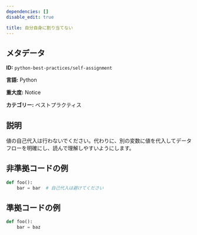 ```yaml
---
dependencies: []
disable_edit: true

title: 自分自身に割り当てない
---
```

## メタデータ
**ID:** `python-best-practices/self-assignment`

**言語:** Python

**重大度:** Notice

**カテゴリー:** ベストプラクティス

## 説明
値の自己代入は行わないでください。代わりに、別の変数に値を代入してデータフローを明確にし、読んで理解しやすいようにします。

## 非準拠コードの例
```python
def foo():
    bar = bar  # 自己代入は避けてください
```

## 準拠コードの例
```python
def foo():
    bar = baz
```
